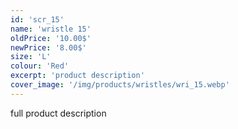 ```yaml
---
id: 'scr_15'
name: 'wristle 15'
oldPrice: '10.00$'
newPrice: '8.00$'
size: 'L'
colour: 'Red'
excerpt: 'product description'
cover_image: '/img/products/wristles/wri_15.webp'
---
```

full product description
